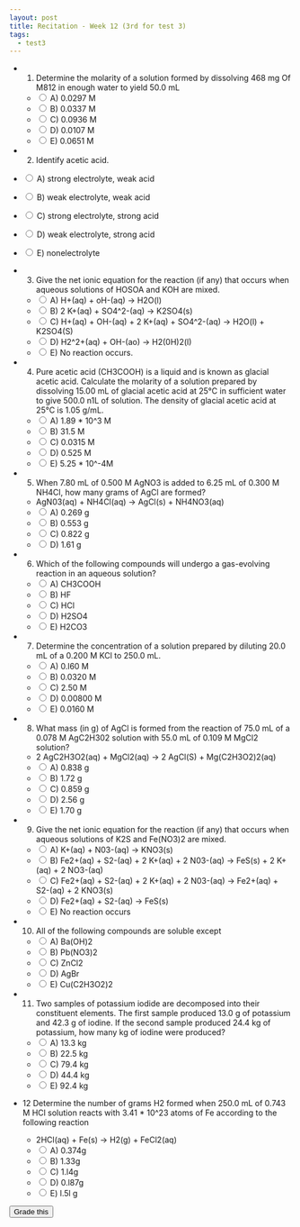 ```yaml
---
layout: post
title: Recitation - Week 12 (3rd for test 3)
tags:
  - test3
---
```


+ 1) Determine the molarity of a solution formed by dissolving 468 mg Of M812 in enough water to yield 50.0 mL
  + <input name="1" type="radio" value="a"/> A) 0.0297 M
  + <input name="1" type="radio" value="b"/> B) 0.0337 M
  + <input name="1" type="radio" value="c"/> C) 0.0936 M
  + <input name="1" type="radio" value="d"/> D) 0.0107 M
  + <input name="1" type="radio" value="e"/> E) 0.0651 M

+  2) Identify acetic acid.
  + <input name="2" type="radio" value="a"/> A) strong electrolyte, weak acid
  + <input name="2" type="radio" value="b"/> B) weak electrolyte, weak acid
  + <input name="2" type="radio" value="c"/> C) strong electrolyte, strong acid
  + <input name="2" type="radio" value="d"/> D) weak electrolyte, strong acid
  + <input name="2" type="radio" value="e"/> E) nonelectrolyte

+ 3) Give the net ionic equation for the reaction (if any) that occurs when aqueous solutions of HOSOA and KOH are mixed.
  + <input name="3" type="radio" value="a"/> A) H+(aq) + oH-(aq) -> H2O(l)
  + <input name="3" type="radio" value="b"/> B) 2 K+(aq) + SO4^2-(aq) -> K2SO4(s)  
  + <input name="3" type="radio" value="c"/> C) H+(aq) + OH-(aq) + 2 K+(aq) + SO4^2-(aq) -> H2O(l) + K2SO4(S)
  + <input name="3" type="radio" value="d"/> D) H2^2+(aq) + OH-(ao) -> H2(0H)2(l)
  + <input name="3" type="radio" value="e"/> E) No reaction occurs.

+ 4) Pure acetic acid (CH3COOH) is a liquid and is known as glacial acetic acid. Calculate the molarity of a solution prepared by dissolving 15.00 mL of glacial acetic acid at 25°C in sufficient water to give 500.0 n1L of solution. The density of glacial acetic acid at 25°C is 1.05 g/mL.
  + <input name="4" type="radio" value="a"/> A) 1.89 * 10^3 M
  + <input name="4" type="radio" value="b"/> B) 31.5 M
  + <input name="4" type="radio" value="c"/> C) 0.0315 M
  + <input name="4" type="radio" value="d"/> D) 0.525 M
  + <input name="4" type="radio" value="e"/> E) 5.25 * 10^-4M

+ 5) When 7.80 mL of 0.500 M AgNO3 is added to 6.25 mL of 0.300 M NH4Cl, how many grams of AgCl are formed?
  + AgN03(aq) + NH4Cl(aq) -> AgCl(s) + NH4NO3(aq)
  + <input name="5" type="radio" value="a"/> A) 0.269 g
  + <input name="5" type="radio" value="b"/> B) 0.553 g
  + <input name="5" type="radio" value="c"/> C) 0.822 g
  + <input name="5" type="radio" value="d"/> D) 1.61 g

+ 6) Which of the following compounds will undergo a gas-evolving reaction in an aqueous solution?
  + <input name="6" type="radio" value="a"/> A) CH3COOH
  + <input name="6" type="radio" value="b"/> B) HF
  + <input name="6" type="radio" value="c"/> C) HCl
  + <input name="6" type="radio" value="d"/> D) H2SO4
  + <input name="6" type="radio" value="e"/> E) H2CO3

+ 7) Determine the concentration of a solution prepared by diluting 20.0 mL of a 0.200 M KCl to 250.0 mL.
  + <input name="7" type="radio" value="a"/> A) 0.l60 M
  + <input name="7" type="radio" value="b"/> B) 0.0320 M
  + <input name="7" type="radio" value="c"/> C) 2.50 M
  + <input name="7" type="radio" value="d"/> D) 0.00800 M
  + <input name="7" type="radio" value="e"/> E) 0.0160 M

+ 8) What mass (in g) of AgCl is formed from the reaction of 75.0 mL of a 0.078 M AgC2H302 solution with 55.0 mL of 0.109 M MgCl2 solution?
  + 2 AgC2H3O2(aq) + MgCl2(aq) -> 2 AgCl(S) + Mg(C2H3O2)2(aq)
  + <input name="8" type="radio" value="a"/> A) 0.838 g
  + <input name="8" type="radio" value="b"/> B) 1.72 g
  + <input name="8" type="radio" value="c"/> C) 0.859 g
  + <input name="8" type="radio" value="d"/> D) 2.56 g
  + <input name="8" type="radio" value="e"/> E) 1.70 g

+ 9) Give the net ionic equation for the reaction (if any) that occurs when aqueous solutions of K2S and Fe(NO3)2 are mixed.
  + <input name="9" type="radio" value="a"/> A) K+(aq) + N03-(aq) -> KNO3(s)
  + <input name="9" type="radio" value="b"/> B) Fe2+(aq) + S2-(aq) + 2 K+(aq) + 2 N03-(aq) -> FeS(s) + 2 K+(aq) + 2 NO3-(aq)
  + <input name="9" type="radio" value="c"/> C) Fe2+(aq) + S2-(aq) + 2 K+(aq) + 2 N03-(aq) -> Fe2+(aq) + S2-(aq) + 2 KNO3(s)
  + <input name="9" type="radio" value="d"/> D) Fe2+(aq) + S2-(aq) -> FeS(s)
  + <input name="9" type="radio" value="e"/> E) No reaction occurs

+ 10) All of the following compounds are soluble except
  + <input name="10" type="radio" value="a"/> A) Ba(OH)2
  + <input name="10" type="radio" value="b"/> B) Pb(NO3)2
  + <input name="10" type="radio" value="c"/> C) ZnCl2
  + <input name="10" type="radio" value="d"/> D) AgBr
  + <input name="10" type="radio" value="e"/> E) Cu(C2H3O2)2

+ 11) Two samples of potassium iodide are decomposed into their constituent elements. The first sample produced 13.0 g of potassium and 42.3 g of iodine. If the second sample produced 24.4 kg of potassium, how many kg of iodine were produced?
  + <input name="11" type="radio" value="a"/> A) 13.3 kg
  + <input name="11" type="radio" value="b"/> B) 22.5 kg
  + <input name="11" type="radio" value="c"/> C) 79.4 kg
  + <input name="11" type="radio" value="d"/> D) 44.4 kg
  + <input name="11" type="radio" value="e"/> E) 92.4 kg

+ 12 Determine the number of grams H2 formed when 250.0 mL of 0.743 M HCl solution reacts with 3.41 * 10^23 atoms of Fe according to the following reaction
  + 2HCl(aq) + Fe(s) -> H2(g) + FeCl2(aq)
  + <input name="12" type="radio" value="a"/> A) 0.374g
  + <input name="12" type="radio" value="b"/> B) 1.33g
  + <input name="12" type="radio" value="c"/> C) 1.l4g
  + <input name="12" type="radio" value="d"/> D) 0.l87g
  + <input name="12" type="radio" value="e"/> E) l.5l g

<script>
var answers = ["b", "b", "a", "d", "a", "e", "e", "a", "d", "d", "c", "d"];
function getAnswer(number) {
  return $("input[name*="+number+"]:checked").val()
}
function validate() {
  var any = false;
  for (var i = 1; i < answers.length+1; i++) {
    var answer = getAnswer(i);
    if (!answer) {
      $("input[name*="+i+"]").parent().css("background-color","#F6F169");
      any = true;
    }
    else {
      $("input[name*="+i+"]").parent().css("background-color","");
    }
  }
  if (any) {
    toastr.error("You did not answer every question!");
  }
  return !any;
}
function grade() {
  if (!validate()) return;
  var correct = 0;
  for (var i = 1; i < answers.length+1; i++) {
    var answer = getAnswer(i);
    if (answers[i-1] == answer) {
      $("input[name*="+i+"]").parent().css("background-color","#A5FFB9");
      correct++;
    }
    else {
      $("input[name*="+i+"]").parent().css("background-color","#FFA5A5");
    }
  }
  toastr.success("Your grade is "+ ((correct/answers.length) * 100).toFixed(2) + " out of 100");
}
</script>

<input type="button" value="Grade this" onclick="grade()"/>

